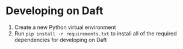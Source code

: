 # Developing on Daft

1. Create a new Python virtual environment
2. Run `pip install -r requirements.txt` to install all of the required dependencies for developing on Daft
